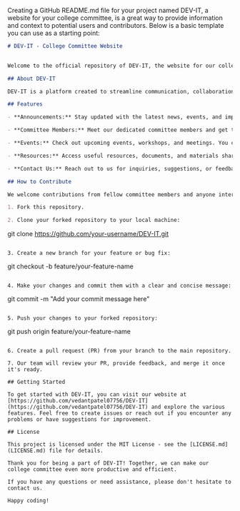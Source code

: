 Creating a GitHub README.md file for your project named DEV-IT, a website for your college committee, is a great way to provide information and context to potential users and contributors. Below is a basic template you can use as a starting point:

```markdown
# DEV-IT - College Committee Website
 

Welcome to the official repository of DEV-IT, the website for our college committee. This repository contains all the resources and codebase for our website, designed to serve the needs of our committee members and the wider college community.

## About DEV-IT

DEV-IT is a platform created to streamline communication, collaboration, and information sharing within our college committee. Our mission is to provide an efficient and user-friendly website that offers various features and services.

## Features

- **Announcements:** Stay updated with the latest news, events, and important announcements related to our committee.

- **Committee Members:** Meet our dedicated committee members and get to know their roles and responsibilities.

- **Events:** Check out upcoming events, workshops, and meetings. You can also view past event details and resources.

- **Resources:** Access useful resources, documents, and materials shared by committee members.

- **Contact Us:** Reach out to us for inquiries, suggestions, or feedback. We value your input!

## How to Contribute

We welcome contributions from fellow committee members and anyone interested in improving DEV-IT. If you'd like to contribute, please follow these steps:

1. Fork this repository.

2. Clone your forked repository to your local machine:
   ```
   git clone https://github.com/your-username/DEV-IT.git
   ```

3. Create a new branch for your feature or bug fix:
   ```
   git checkout -b feature/your-feature-name
   ```

4. Make your changes and commit them with a clear and concise message:
   ```
   git commit -m "Add your commit message here"
   ```

5. Push your changes to your forked repository:
   ```
   git push origin feature/your-feature-name
   ```

6. Create a pull request (PR) from your branch to the main repository.

7. Our team will review your PR, provide feedback, and merge it once it's ready.

## Getting Started

To get started with DEV-IT, you can visit our website at [https://github.com/vedantpatel07756/DEV-IT](https://github.com/vedantpatel07756/DEV-IT) and explore the various features. Feel free to create issues or reach out if you encounter any problems or have suggestions for improvement.

## License

This project is licensed under the MIT License - see the [LICENSE.md](LICENSE.md) file for details.

Thank you for being a part of DEV-IT! Together, we can make our college committee even more productive and efficient.

If you have any questions or need assistance, please don't hesitate to contact us.

Happy coding!
```
